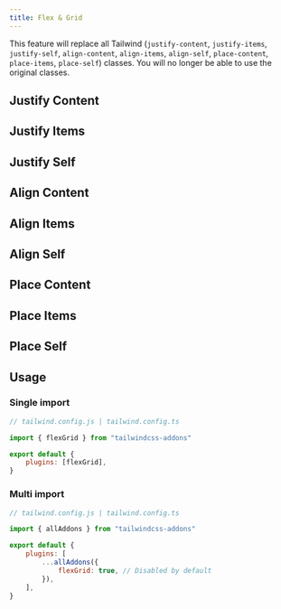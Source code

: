 ```yaml
---
title: Flex & Grid
---
```


<script>
	import UtilsTable from "$lib/UtilsTable.svelte"
	import { getUtilities } from "$utils/tailwind.js"
	import { flexGrid } from "tailwindcss-addons"
	const utilities = getUtilities(flexGrid.handler)

	const justifyContent = getUtilsOfASpesificClass(".jc")
	const justifyItems = getUtilsOfASpesificClass(".ji")
	const justifySelf = getUtilsOfASpesificClass(".js")
	const alignContent = getUtilsOfASpesificClass(".ac")
	const alignItems = getUtilsOfASpesificClass(".ai")
	const alignSelf = getUtilsOfASpesificClass(".as")
	const placeContent = getUtilsOfASpesificClass(".pc")
	const placeItems = getUtilsOfASpesificClass(".pi")
	const placeSelf = getUtilsOfASpesificClass(".ps")

	function getUtilsOfASpesificClass(classStartsWith) {
		const utils = Object.entries(utilities).filter(util => {
			const className = util[0]
			return className.startsWith(classStartsWith)
		})
		return Object.fromEntries(utils)
	}
</script>

This feature will replace all Tailwind (`justify-content`, `justify-items`, `justify-self`, `align-content`, `align-items`, `align-self`, `place-content`, `place-items`, `place-self`) classes. You will no longer be able to use the original classes.

## Justify Content

<UtilsTable utilities={justifyContent} />

## Justify Items

<UtilsTable utilities={justifyItems} />

## Justify Self

<UtilsTable utilities={justifySelf} />

## Align Content

<UtilsTable utilities={alignContent} />

## Align Items

<UtilsTable utilities={alignItems} />

## Align Self

<UtilsTable utilities={alignSelf} />

## Place Content

<UtilsTable utilities={placeContent} />

## Place Items

<UtilsTable utilities={placeItems} />

## Place Self

<UtilsTable utilities={placeSelf} />

## Usage

### Single import

```js
// tailwind.config.js | tailwind.config.ts

import { flexGrid } from "tailwindcss-addons"

export default {
    plugins: [flexGrid],
}
```

### Multi import

```js
// tailwind.config.js | tailwind.config.ts

import { allAddons } from "tailwindcss-addons"

export default {
    plugins: [
        ...allAddons({
            flexGrid: true, // Disabled by default
        }),
    ],
}
```
